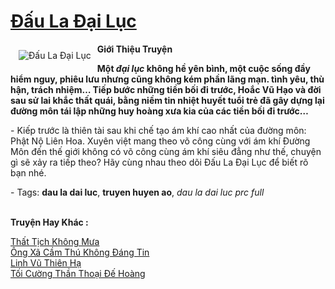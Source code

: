 <a href="https://utruyen.com/dau-la-dai-luc/373/" title="Đấu La Đại Lục"><h1>Đấu La Đại Lục</h1></a><div style="display:table"><img align="right" style="float: left; padding: 10px;" src="https://utruyen.com/images/story/200x260/dau-la-dai-luc.jpg" alt="Đấu La Đại Lục"><b>Giới Thiệu Truyện</b><p></p><strong>Một <em>đại lục</em> không hề yên bình, một cuộc sống đầy hiểm nguy, phiêu lưu nhưng cũng không kém phần lãng mạn. tình yêu, thù hận, trách nhiệm… Tiếp bước những tiền bối đi trước, Hoắc Vũ Hạo và đời sau sử lai khắc thất quái, bằng niềm tin nhiệt huyết tuổi trẻ đã gây dựng lại <strong>đường môn</strong> tái lập những huy hoàng xưa kia của các tiền bối đi trước…</strong><p></p> - Kiếp trước là thiên tài sau khi chế tạo ám khí cao nhất của đường môn: Phật Nộ Liên Hoa. Xuyên việt mang theo võ công cùng với ám khí Đường Môn đến thế giới không có võ công cùng ám khí siêu đẳng như thế, chuyện gì sẽ xảy ra tiếp theo? Hãy cùng nhau theo dõi Đấu La Đại Lục để biết rõ bạn nhé.<p></p> - Tags: <strong>dau la dai luc</strong>, <strong>truyen huyen ao</strong>, <em>dau la dai luc prc full</em></div><p><br><b>Truyện Hay Khác :</b></p><a href="https://utruyen.com/that-tich-khong-mua/2763/" alt="Thất Tịch Không Mưa">Thất Tịch Không Mưa</a><br/><a href="https://github.com/quanluxury/truyenhot/tree/master/truyenhay/17377/" alt="Ông Xã Cầm Thú Không Đáng Tin">Ông Xã Cầm Thú Không Đáng Tin</a><br/><a href="https://truyenhot2020.wordpress.com/2019/12/11/linh-vu-thien-ha/" alt="Linh Vũ Thiên Hạ">Linh Vũ Thiên Hạ</a><br/><a href="https://github.com/quanluxury/truyenhot/tree/master/truyenhay/17474/" alt="Tối Cường Thần Thoại Đế Hoàng">Tối Cường Thần Thoại Đế Hoàng</a><br/>